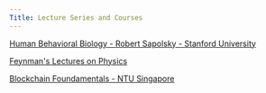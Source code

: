 ```yaml
---
Title: Lecture Series and Courses
---
```


[Human Behavioral Biology - Robert Sapolsky - Stanford University](https://www.youtube.com/watch?v=NNnIGh9g6fA&list=PL848F2368C90DDC3D)

[Feynman's Lectures on Physics](https://www.youtube.com/watch?v=QRE0GxT6Zbw&list=PLgRI7D_FXEnrCM8T1czHfJsvbQd4V1jRc)

[Blockchain Foundamentals - NTU Singapore](https://www.youtube.com/playlist?list=PLFnV2GWXzZbbsjD3Ul-zlC20klQwHN_pr)
